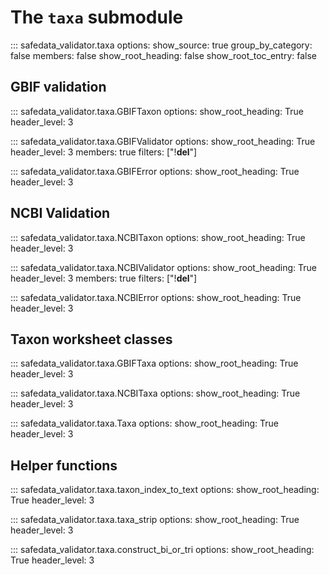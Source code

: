 # The `taxa` submodule

::: safedata_validator.taxa
    options:
        show_source: true
        group_by_category: false
        members: false
        show_root_heading: false
        show_root_toc_entry: false

## GBIF validation

::: safedata_validator.taxa.GBIFTaxon
    options:
        show_root_heading: True
        header_level: 3

::: safedata_validator.taxa.GBIFValidator
    options:
        show_root_heading: True
        header_level: 3
        members: true
        filters: ["!__del__"]

::: safedata_validator.taxa.GBIFError
    options:
        show_root_heading: True
        header_level: 3

## NCBI Validation

::: safedata_validator.taxa.NCBITaxon
    options:
        show_root_heading: True
        header_level: 3

::: safedata_validator.taxa.NCBIValidator
    options:
        show_root_heading: True
        header_level: 3
        members: true
        filters: ["!__del__"]

::: safedata_validator.taxa.NCBIError
    options:
        show_root_heading: True
        header_level: 3

## Taxon worksheet classes

::: safedata_validator.taxa.GBIFTaxa
    options:
        show_root_heading: True
        header_level: 3

::: safedata_validator.taxa.NCBITaxa
    options:
        show_root_heading: True
        header_level: 3

::: safedata_validator.taxa.Taxa
    options:
        show_root_heading: True
        header_level: 3

## Helper functions

::: safedata_validator.taxa.taxon_index_to_text
    options:
        show_root_heading: True
        header_level: 3

::: safedata_validator.taxa.taxa_strip
    options:
        show_root_heading: True
        header_level: 3

::: safedata_validator.taxa.construct_bi_or_tri
    options:
        show_root_heading: True
        header_level: 3
